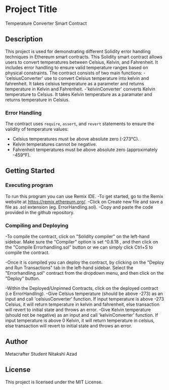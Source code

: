 # Project Title

Temperature Converter Smart Contract

## Description

This project is used for demonstrating different Solidity error handling techniques in Ethereum smart contracts. This Solidity smart contract allows users to convert temperatures between Celsius, Kelvin, and Fahrenheit. It includes error handling to ensure valid temperature ranges based on physical constraints.
The contract consists of two main functions: 
-'celsiusConverter' use to convert Celsius temperature into kelvin and fahrenheit. It takes celsius temperature as a parameter and returns temperature in Kelvin and Fahrenheit.
-'kelvinConverter' converts Kelvin temperature to Celsius. It takes Kelvin temperature as a paramater and returns temperature in Celsius.

### Error Handling
The contract uses `require`, `assert`, and `revert` statements to ensure the validity of temperature values:
- Celsius temperatures must be above absolute zero (-273°C).
- Kelvin temperatures cannot be negative.
- Fahrenheit temperatures must be above absolute zero (approximately -459°F).

## Getting Started

### Executing program

To run this program you can use Remix IDE.
-To get started, go to the Remix website at https://remix.ethereum.org/. 
-Click on Create new file and save a file as .sol extension (eg. ErrorHandling.sol). 
-Copy and paste the code provided in the github repository.

### Compiling and Deploying 

-To compile the contract, click on "Solidity compiler" on the left-hand sidebar. Make sure the "Compiler" option is set ^0.8.18 , and then click on the "Compile Errorhandling.sol" button or we can simply click Ctrl+S to compile the contract.

-Once it is compiled you can deploy the contract, by clicking on the "Deploy and Run Transactions" tab in the left-hand sidebar. Select the "Errorhandling.sol" contract from the dropdown menu, and then click on the "Deploy" button.

-Within the Deployed/Unpinned Contracts, click on the deployed contract (i.e ErrorHandling).
-Give Celsius temperature (should be above -273) as an input and call 'celsiusConverter' function. If input temperature is above -273 Celsius, it will return temperature in kelvin and fahrenheit, else transaction will revert to initial state and throws an error.
-Give Kelvin temperature (should not be negative) as an input and call 'kelvinConverter' function. If input temperature is above 0 Kelvin, it will return temperature in celsius, else transaction will revert to initial state and throws an error.

## Author

Metacrafter Student Nitakshi Azad

## License

This project is licensed under the MIT License.





